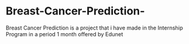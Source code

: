 # Breast-Cancer-Prediction-
Breast Cancer Prediction is a project that i have made in the Internship Program in a period 1 month offered by Edunet
